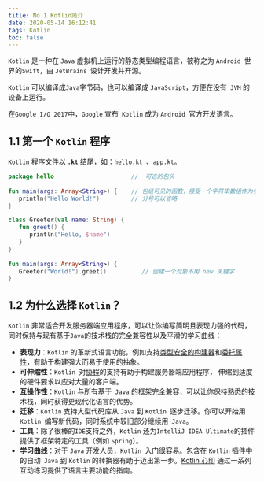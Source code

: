 ```yaml
---
title: No.1 Kotlin简介
date: 2020-05-14 16:12:41
tags: Kotlin
toc: false
---
```


`Kotlin` 是一种在 `Java` 虚拟机上运行的静态类型编程语言，被称之为 `Android `世界的`Swift`，由 `JetBrains `设计开发并开源。

`Kotlin` 可以编译成`Java`字节码，也可以编译成 `JavaScript`，方便在没有` JVM` 的设备上运行。

在`Google I/O 2017`中，`Google` 宣布` Kotlin` 成为 `Android `官方开发语言。

<!--more-->

## 1.1  第一个 `Kotlin` 程序

`Kotlin` 程序文件以 **`.kt`** 结尾，如：`hello.kt `、`app.kt`。

```kotlin
package hello                      //  可选的包头
 
fun main(args: Array<String>) {    // 包级可见的函数，接受一个字符串数组作为参数
   println("Hello World!")         // 分号可以省略
}
```

```kotlin
class Greeter(val name: String) {
   fun greet() { 
      println("Hello, $name")
   }
}
 
fun main(args: Array<String>) {
   Greeter("World!").greet()          // 创建一个对象不用 new 关键字
}
```

## 1.2  为什么选择 `Kotlin`？

`Kotlin` 非常适合开发服务器端应用程序，可以让你编写简明且表现力强的代码， 同时保持与现有基于` Java `的技术栈的完全兼容性以及平滑的学习曲线：

- **表现力**：`Kotlin` 的革新式语言功能，例如支持[类型安全的构建器](https://www.kotlincn.net/docs/reference/type-safe-builders.html)和[委托属性](https://www.kotlincn.net/docs/reference/delegated-properties.html)，有助于构建强大而易于使用的抽象。
- **可伸缩性**：`Kotlin `对[协程](https://www.kotlincn.net/docs/reference/coroutines.html)的支持有助于构建服务器端应用程序， 伸缩到适度的硬件要求以应对大量的客户端。
- **互操作性**：`Kotlin` 与所有基于` Java` 的框架完全兼容，可以让你保持熟悉的技术栈，同时获得更现代化语言的优势。
- **迁移**：`Kotlin` 支持大型代码库从 `Java` 到 `Kotlin `逐步迁移。你可以开始用 `Kotlin `编写新代码，同时系统中较旧部分继续用` Java`。
- **工具**：除了很棒的` IDE `支持之外，`Kotlin` 还为` IntelliJ IDEA Ultimate `的插件提供了框架特定的工具（例如 `Spring`）。
- **学习曲线**：对于 `Java` 开发人员，`Kotlin `入门很容易。包含在 `Kotlin` 插件中的自动` Java` 到 `Kotlin` 的转换器有助于迈出第一步。[Kotlin 心印](https://www.kotlincn.net/docs/tutorials/koans.html) 通过一系列互动练习提供了语言主要功能的指南。
